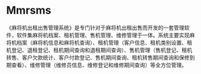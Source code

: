 # Mmrsms
 《麻将机出租出售管理系统》是专门针对于麻将机出租出售而开发的一套管理软件，软件集麻将机档案、租机管理、售机管理、维修管理于一体。系统主要实现麻将机档案（麻将机信息和麻将机查询）、租机管理（客户信息、租机类别设置、租机登记、退租登记、租机期间查询和退租期间查询）、售机管理（售机登记、租机转售、客户欠款统计、客户付款登记、售机期间查询、租机转售期间查询和保修到期查看）、维修管理（维修员信息、维修登记和维修期间查询）等全方位管理。
